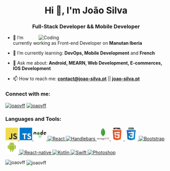 <h1 align="center">Hi 👋, I'm João Silva</h1>
<h3 align="center">Full-Stack Developer && Mobile Developer</h3>
<img align="right" alt="Coding" width="400" src="https://camo.githubusercontent.com/2366b34bb903c09617990fb5fff4622f3e941349e846ddb7e73df872a9d21233/68747470733a2f2f63646e2e6472696262626c652e636f6d2f75736572732f3733303730332f73637265656e73686f74732f363538313234332f6176656e746f2e676966">

- 🔭 I’m currently working as Front-end Developer on **Manutan Iberia**

- 🌱 I’m currently learning: **DevOps, Mobile Development** and **French**

- 💬 Ask me about: **Android, MEARN, Web Development, E-commerces, IOS Development**

- 📫 How to reach me: **contact@joao-silva.pt** || <a href="https://joao-silva.pt"> **joao-silva.pt**</a>

<h3 align="left">Connect with me:</h3>
<p align="left">
<a href="https://www.linkedin.com/in/joao-figueiredo-silva/" target="blank"><img align="center" src="https://raw.githubusercontent.com/rahuldkjain/github-profile-readme-generator/master/src/images/icons/Social/linked-in-alt.svg" alt="joaovff" height="30" width="40" /></a>
<a href="https://instagram.com/jota_vf" target="blank"><img align="center" src="https://raw.githubusercontent.com/rahuldkjain/github-profile-readme-generator/master/src/images/icons/Social/instagram.svg" alt="joaovff" height="30" width="40" /></a>
</p>

<h3 align="left">Languages and Tools:</h3>
<p align="left">
 <a href="https://developer.mozilla.org/en-US/docs/Web/JavaScript" target="_blank" rel="noreferrer"> 
    <img src="https://raw.githubusercontent.com/devicons/devicon/master/icons/javascript/javascript-original.svg" alt="Javascript" width="40" height="40"> 
  </a>
   <a href="https://www.typescriptlang.org/" target="_blank" rel="noreferrer"> 
    <img src="https://raw.githubusercontent.com/devicons/devicon/master/icons/typescript/typescript-original.svg" alt="Typescript" width="40" height="40"> 
  </a> 
    <a href="https://nodejs.org" target="_blank" rel="noreferrer"> 
    <img src="https://raw.githubusercontent.com/devicons/devicon/master/icons/nodejs/nodejs-original-wordmark.svg" alt="Nodejs" width="40" height="40"> 
  </a> 
    <a href="https://reactjs.org/" target="_blank" rel="noreferrer"> 
    <img src="https://cdn0.iconfinder.com/data/icons/logos-brands-in-colors/128/react-256.png" alt="React" width="40" height="40"> 
  </a> 
  <a href="https://handlebarsjs.com/" target="_blank" rel="noreferrer"> 
    <img src="https://www.svgrepo.com/show/373653/handlebars.svg" alt="Handlebars" width="40" height="40"> 
  </a>
  <a href="https://www.mongodb.com/" rel="nofollow"> <img src="https://raw.githubusercontent.com/devicons/devicon/master/icons/mongodb/mongodb-original-wordmark.svg" alt="mongodb" width="40" height="40" style="max-width: 100%;">
  </a>
   <a href="https://developer.mozilla.org/en-US/docs/Web/HTML" target="_blank" rel="noreferrer"> 
    <img src="https://raw.githubusercontent.com/devicons/devicon/master/icons/html5/html5-original-wordmark.svg" alt="HTML5" width="40" height="40"> 
  </a>
   <a href="https://www.w3schools.com/css/" target="_blank" rel="noreferrer"> 
    <img src="https://raw.githubusercontent.com/devicons/devicon/master/icons/css3/css3-original-wordmark.svg" alt="CSS3" width="40" height="40"> 
  </a>
  <a href="https://getbootstrap.com" target="_blank" rel="noreferrer"> 
    <img src="https://cdn.jsdelivr.net/gh/devicons/devicon@latest/icons/bootstrap/bootstrap-original.svg" alt="Bootstrap" width="40" height="40"> 
  </a> 
   <a href="https://developer.android.com" target="_blank" rel="noreferrer"> 
    <img src="https://raw.githubusercontent.com/devicons/devicon/master/icons/android/android-original-wordmark.svg" alt="Android" width="40" height="40"> 
  </a>
   <a href="https://reactnative.dev/" target="_blank" rel="noreferrer"> 
    <img src="https://static.cdnlogo.com/logos/r/18/react-native.svg" alt="React-native" width="40" height="40"> 
  </a> 
  <a href="https://kotlinlang.org" target="_blank" rel="noreferrer"> 
    <img src="https://cdn.jsdelivr.net/gh/devicons/devicon@latest/icons/kotlin/kotlin-original.svg" alt="Kotlin" width="40" height="40"> 
  </a>
  <a href="https://developer.apple.com/swift/" target="_blank" rel="noreferrer"> 
    <img src="https://cdn.jsdelivr.net/gh/devicons/devicon@latest/icons/swift/swift-original.svg" alt="Swift" width="40" height="40"> 
  </a>
  <a href="https://www.adobe.com/products/photoshop.html" target="_blank" rel="noreferrer"> 
    <img src="https://www.svgrepo.com/show/373968/photoshop.svg" alt="Photoshop" width="40" height="40"> 
  </a>
 
</p>

<p><img align="left" src="https://github-readme-stats.vercel.app/api/top-langs?username=joaovff&show_icons=true&locale=en&layout=compact&theme=tokyonight" alt="joaovff" /></p>

<p>&nbsp;<img align="center" src="https://github-readme-stats.vercel.app/api?username=joaovff&show_icons=true&locale=en&theme=tokyonight" alt="joaovff" /></p>
